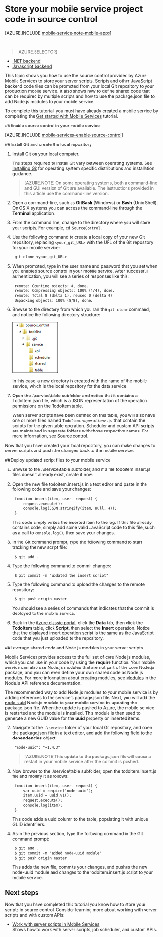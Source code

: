 <properties
    pageTitle="Store JavaScript backend project code in source control | Azure Mobile Services"
    description="Learn how to store your server script files and modules in a local Git repo on your computer."
    services="mobile-services"
    documentationCenter=""
    authors="ggailey777"
    manager="dwrede"
    editor=""/>

<tags
    ms.service="mobile-services"
    ms.workload="mobile"
    ms.tgt_pltfrm="na"
    ms.devlang="multiple"
    ms.topic="article"
    ms.date="12/07/2015"
    ms.author="glenga"/>

# Store your mobile service project code in source control

[AZURE.INCLUDE [mobile-service-note-mobile-apps](../../includes/mobile-services-note-mobile-apps.md)]

&nbsp;


> [AZURE.SELECTOR]
- [.NET backend](mobile-services-dotnet-backend-store-code-source-control.md)
- [Javascript backend](mobile-services-store-scripts-source-control.md)

This topic shows you how to use the source control provided by Azure Mobile Services to store your server scripts. Scripts and other JavaScript backend code files can be promoted from your local Git repository to your production mobile service. It also shows how to define shared code that can be required by multiple scripts and how to use the package.json file to add Node.js modules to your mobile service.

To complete this tutorial, you must have already created a mobile service by completing the [Get started with Mobile Services] tutorial.

##<a name="enable-source-control"></a>Enable source control in your mobile service

[AZURE.INCLUDE [mobile-services-enable-source-control](../../includes/mobile-services-enable-source-control.md)]

##<a name="clone-repo"></a>Install Git and create the local repository

1. Install Git on your local computer.

    The steps required to install Git vary between operating systems. See [Installing Git] for operating system specific distributions and installation guidance.

    > [AZURE.NOTE]
    > On some operating systems, both a command-line and GUI version of Git are available. The instructions provided in this article use the command-line version.

2. Open a command-line, such as **GitBash** (Windows) or **Bash** (Unix Shell). On OS X systems you can access the command-line through the **Terminal** application.

3. From the command line, change to the directory where you will store your scripts. For example, `cd SourceControl`.

4. Use the following command to create a local copy of your new Git repository, replacing `<your_git_URL>` with the URL of the Git repository for your mobile service:

        git clone <your_git_URL>

5. When prompted, type in the user name and password that you set when you enabled source control in your mobile service. After successful authentication, you will see a series of responses like this:

        remote: Counting objects: 8, done.
        remote: Compressing objects: 100% (4/4), done.
        remote: Total 8 (delta 1), reused 0 (delta 0)
        Unpacking objects: 100% (8/8), done.

6. Browse to the directory from which you ran the `git clone` command, and notice the following directory structure:

    ![4][4]

    In this case, a new directory is created with the name of the mobile service, which is the local repository for the data service.

7. Open the .\service\table subfolder and notice that it contains a TodoItem.json file, which is a JSON representation of the operation permissions on the TodoItem table.

    When server scripts have been defined on this table, you will also have one or more files named <code>TodoItem._&lt;operation&gt;_.js</code> that contain the scripts for the given table operation. Scheduler and custom API scripts are maintained in separate folders with those respective names. For more information, see [Source control].

Now that you have created your local repository, you can make changes to server scripts and push the changes back to the mobile service.

##<a name="deploy-scripts"></a>Deploy updated script files to your mobile service

1. Browse to the .\service\table subfolder, and if a file todoitem.insert.js files doesn't already exist, create it now.

2. Open the new file todoitem.insert.js in a text editor and paste in the following code and save your changes:

        function insert(item, user, request) {
            request.execute();
            console.log(JSON.stringify(item, null, 4));
        }

    This code simply writes the inserted item to the log. If this file already contains code, simply add some valid JavaScript code to this file, such as a call to `console.log()`, then save your changes.

3. In the Git command prompt, type the following command to start tracking the new script file:

        $ git add .


4. Type the following command to commit changes:

        $ git commit -m "updated the insert script"

5. Type the following command to upload the changes to the remote repository:

        $ git push origin master

    You should see a series of commands that indicates that the commit is deployed to the mobile service.

6. Back in the [Azure classic portal], click the **Data** tab, then click the **TodoItem** table, click  **Script**, then select the **Insert** operation. Notice that the displayed insert operation script is the same as the JavaScript code that you just uploaded to the repository.

##<a name="use-npm"></a>Leverage shared code and Node.js modules in your server scripts

Mobile Services provides access to the full set of core Node.js modules, which you can use in your code by using the **require** function. Your mobile service can also use Node.js modules that are not part of the core Node.js package, and you can even define your own shared code as Node.js modules. For more information about creating modules, see [Modules] in the Node.js API reference documentation.

The recommended way to add Node.js modules to your mobile service is by adding references to the service's package.json file. Next, you will add the [node-uuid] Node.js module to your mobile service by updating the package.json file. When the update is pushed to Azure, the mobile service is restarted and the module is installed. This module is then used to generate a new GUID value for the **uuid** property on inserted items.

2. Navigate to the `.\service` folder of your local Git repository, and open the package.json file in a text editor, and add the following field to the **dependencies** object:

        "node-uuid": "~1.4.3"

    >[AZURE.NOTE]This update to the package.json file will cause a restart in your mobile service after the commit is pushed.

4. Now browse to the .\service\table subfolder, open the todoitem.insert.js file and modify it as follows:

        function insert(item, user, request) {
            var uuid = require('node-uuid');
            item.uuid = uuid.v1();
            request.execute();
            console.log(item);
        }

    This code adds a uuid column to the table, populating it with unique GUID identifiers.

5. As in the previous section, type the following command in the Git command prompt:

        $ git add .
        $ git commit -m "added node-uuid module"
        $ git push origin master

    This adds the new file, commits your changes, and pushes the new node-uuid module and changes to the todoitem.insert.js script to your mobile service.

## <a name="next-steps"> </a>Next steps

Now that you have completed this tutorial you know how to store your scripts in source control. Consider learning more about working with server scripts and with custom APIs:

+ [Work with server scripts in Mobile Services]
    <br/>Shows how to work with server scripts, job scheduler, and custom APIs.

<!-- Anchors. -->
[Enable source control in your mobile service]: #enable-source-control
[Install Git and create the local repository]: #clone-repo
[Deploy updated script files to your mobile service]: #deploy-scripts
[Leverage shared code and Node.js modules in your server scripts]: #use-npm

<!-- Images. -->
[4]: ./media/mobile-services-store-scripts-source-control/mobile-source-local-repo.png
[5]: ./media/mobile-services-store-scripts-source-control/mobile-portal-data-tables.png
[6]: ./media/mobile-services-store-scripts-source-control/mobile-insert-script-source-control.png

<!-- URLs. -->
[Git website]: http://git-scm.com
[Source control]: http://msdn.microsoft.com/library/windowsazure/c25aaede-c1f0-4004-8b78-113708761643
[Installing Git]: http://git-scm.com/book/en/Getting-Started-Installing-Git
[Get started with Mobile Services]: mobile-services-ios-get-started.md
[Work with server scripts in Mobile Services]: mobile-services-how-to-use-server-scripts.md
[Azure classic portal]: https://manage.windowsazure.com/
[Modules]: http://nodejs.org/api/modules.html
[node-uuid]: https://npmjs.org/package/node-uuid

